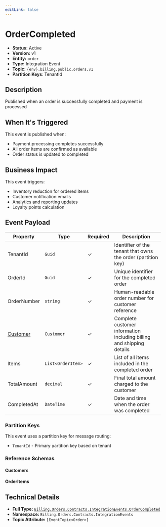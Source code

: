 ```yaml
---
editLink: false
---
```


# OrderCompleted

- **Status:** Active
- **Version:** v1
- **Entity:** `order`
- **Type:** Integration Event
- **Topic:** `{env}.billing.public.orders.v1`
- **Partition Keys**: TenantId

## Description

Published when an order is successfully completed and payment is processed

## When It's Triggered

This event is published when:
- Payment processing completes successfully
- All order items are confirmed as available
- Order status is updated to completed

## Business Impact

This event triggers:
- Inventory reduction for ordered items
- Customer notification emails
- Analytics and reporting updates
- Loyalty points calculation

## Event Payload

| Property | Type | Required | Description |
| ----------------------------------------------------------------- | --------- | -------- | --------------------------------------------------------------------- |
| TenantId | `Guid` | ✓ | Identifier of the tenant that owns the order (partition key) |
| OrderId | `Guid` | ✓ | Unique identifier for the completed order |
| OrderNumber | `string` | ✓ | Human-readable order number for customer reference |
| [Customer](./schemas/Billing.Orders.Contracts.Models.Customer.md) | `Customer` | ✓ | Complete customer information including billing and shipping details |
| Items | `List<OrderItem>` | ✓ | List of all items included in the completed order |
| TotalAmount | `decimal` | ✓ | Final total amount charged to the customer |
| CompletedAt | `DateTime` | ✓ | Date and time when the order was completed |

### Partition Keys

This event uses a partition key for message routing:

- `TenantId` - Primary partition key based on tenant
### Reference Schemas

#### Customers

<!--@include: ./schemas/Billing.Orders.Contracts.Models.Customer.md#schema-->

#### OrderItems

<!--@include: ./schemas/Billing.Orders.Contracts.Models.OrderItem.md#schema-->

## Technical Details

- **Full Type:** [`Billing.Orders.Contracts.IntegrationEvents.OrderCompleted`](https://[github.url.from.config.com]/Billing/Orders/Contracts/IntegrationEvents/OrderCompleted.cs)
- **Namespace:** `Billing.Orders.Contracts.IntegrationEvents`
- **Topic Attribute:** `[EventTopic<Order>]`